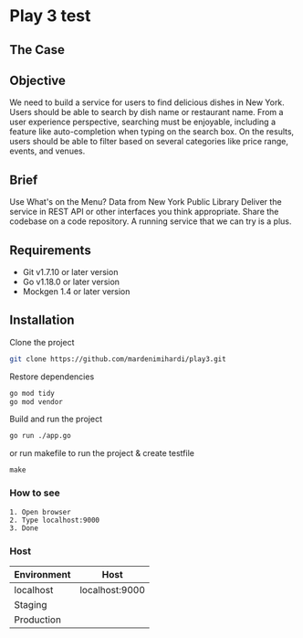 # Play 3 test

## The Case
## Objective
We need to build a service for users to find delicious dishes in New York. Users should
be able to search by dish name or restaurant name.
From a user experience perspective, searching must be enjoyable, including a feature
like auto-completion when typing on the search box. On the results, users should be
able to filter based on several categories like price range, events, and venues.

## Brief
Use What's on the Menu? Data from New York Public Library
Deliver the service in REST API or other interfaces you think appropriate.
Share the codebase on a code repository.
A running service that we can try is a plus.

## Requirements
* Git v1.7.10 or later version
* Go v1.18.0 or later version
* Mockgen 1.4 or later version

## Installation
Clone the project
``` bash
git clone https://github.com/mardenimihardi/play3.git
```
Restore dependencies
``` bash
go mod tidy
go mod vendor
```
Build and run the project
``` bash
go run ./app.go 
```
or run makefile to run the project & create testfile
```
make
``` 

### How to see
```
1. Open browser
2. Type localhost:9000
3. Done 
```

### Host

| Environment | Host |
| ------------ | ------------- |
| localhost | localhost:9000|
| Staging |  |
| Production | |  